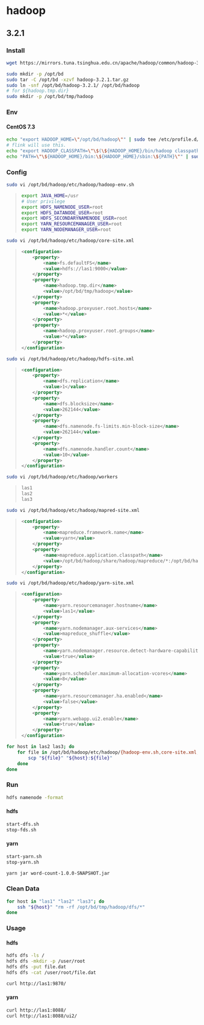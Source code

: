 # hadoop

## 3.2.1

### Install

```bash
wget https://mirrors.tuna.tsinghua.edu.cn/apache/hadoop/common/hadoop-3.2.1/hadoop-3.2.1.tar.gz
```

```bash
sudo mkdir -p /opt/bd
sudo tar -C /opt/bd -xzvf hadoop-3.2.1.tar.gz
sudo ln -snf /opt/bd/hadoop-3.2.1/ /opt/bd/hadoop
# for ${hadoop.tmp.dir}
sudo mkdir -p /opt/bd/tmp/hadoop
```

### Env

#### CentOS 7.3

```bash
echo "export HADOOP_HOME=\"/opt/bd/hadoop\"" | sudo tee /etc/profile.d/hadoop.sh
# flink will use this.
echo "export HADOOP_CLASSPATH=\"\$(\${HADOOP_HOME}/bin/hadoop classpath)\"" | sudo tee -a /etc/profile.d/hadoop.sh
echo "PATH=\"\${HADOOP_HOME}/bin:\${HADOOP_HOME}/sbin:\${PATH}\"" | sudo tee -a /etc/profile.d/hadoop.sh
```

### Config

```bash
sudo vi /opt/bd/hadoop/etc/hadoop/hadoop-env.sh
```

> ```bash
> export JAVA_HOME=/usr
> # User privilege
> export HDFS_NAMENODE_USER=root
> export HDFS_DATANODE_USER=root
> export HDFS_SECONDARYNAMENODE_USER=root
> export YARN_RESOURCEMANAGER_USER=root
> export YARN_NODEMANAGER_USER=root
> ```

```bash
sudo vi /opt/bd/hadoop/etc/hadoop/core-site.xml
```

> ```xml
> <configuration>
>     <property>
>         <name>fs.defaultFS</name>
>         <value>hdfs://las1:9000</value>
>     </property>
>     <property>
>         <name>hadoop.tmp.dir</name>
>         <value>/opt/bd/tmp/hadoop</value>
>     </property>
>     <property>
>         <name>hadoop.proxyuser.root.hosts</name>
>         <value>*</value>
>     </property>
>     <property>
>         <name>hadoop.proxyuser.root.groups</name>
>         <value>*</value>
>     </property>
> </configuration>
> ```

```bash
sudo vi /opt/bd/hadoop/etc/hadoop/hdfs-site.xml
```

> ```xml
> <configuration>
>     <property>
>         <name>dfs.replication</name>
>         <value>1</value>
>     </property>
>     <property>
>         <name>dfs.blocksize</name>
>         <value>262144</value>
>     </property>
>     <property>
>         <name>dfs.namenode.fs-limits.min-block-size</name>
>         <value>262144</value>
>     </property>
>     <property>
>         <name>dfs.namenode.handler.count</name>
>         <value>10</value>
>     </property>
> </configuration>
> ```

```bash
sudo vi /opt/bd/hadoop/etc/hadoop/workers
```

> ```txt
> las1
> las2
> las3
> ```

```bash
sudo vi /opt/bd/hadoop/etc/hadoop/mapred-site.xml
```

> ```xml
> <configuration>
>     <property>
>         <name>mapreduce.framework.name</name>
>         <value>yarn</value>
>     </property>
>     <property>
>         <name>mapreduce.application.classpath</name>
>         <value>/opt/bd/hadoop/share/hadoop/mapreduce/*:/opt/bd/hadoop/share/hadoop/mapreduce/lib/*</value>
>     </property>
> </configuration>
> ```

```bash
sudo vi /opt/bd/hadoop/etc/hadoop/yarn-site.xml
```

> ```xml
> <configuration>
>     <property>
>         <name>yarn.resourcemanager.hostname</name>
>         <value>las1</value>
>     </property>
>     <property>
>         <name>yarn.nodemanager.aux-services</name>
>         <value>mapreduce_shuffle</value>
>     </property>
>     <property>
>         <name>yarn.nodemanager.resource.detect-hardware-capabilities</name>
>         <value>true</value>
>     </property>
>     <property>
>         <name>yarn.scheduler.maximum-allocation-vcores</name>
>         <value>8</value>
>     </property>
>     <property>
>         <name>yarn.resourcemanager.ha.enabled</name>
>         <value>false</value>
>     </property>
>     <property>
>         <name>yarn.webapp.ui2.enable</name>
>         <value>true</value>
>     </property>
> </configuration>
> ```

```bash
for host in las2 las3; do
    for file in /opt/bd/hadoop/etc/hadoop/{hadoop-env.sh,core-site.xml,hdfs-site.xml,workers,mapred-site.xml,yarn-site.xml}; do
        scp "${file}" "${host}:${file}"
    done
done
```

### Run

```bash
hdfs namenode -format
```

#### hdfs

```bash
start-dfs.sh
stop-fds.sh
```

#### yarn

```bash
start-yarn.sh
stop-yarn.sh
```

```bash
yarn jar word-count-1.0.0-SNAPSHOT.jar
```

### Clean Data

```bash
for host in "las1" "las2" "las3"; do
    ssh "${host}" "rm -rf /opt/bd/tmp/hadoop/dfs/*"
done
```

### Usage

#### hdfs

```bash
hdfs dfs -ls /
hdfs dfs -mkdir -p /user/root
hdfs dfs -put file.dat
hdfs dfs -cat /user/root/file.dat
```

```bash
curl http://las1:9870/
```

#### yarn

```bash
curl http://las1:8088/
curl http://las1:8088/ui2/
```

